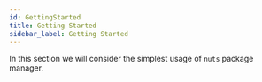 ```yaml
---
id: GettingStarted
title: Getting Started
sidebar_label: Getting Started
---
```



In this section we will consider the simplest usage of `nuts` package manager.